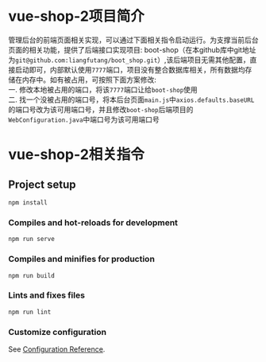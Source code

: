 # vue-shop-2项目简介
管理后台的前端页面相关实现，可以通过下面相关指令启动运行。为支撑当前后台页面的相关功能，提供了后端接口实现项目: boot-shop（在本github库中git地址为`git@github.com:liangfutang/boot_shop.git`）,该后端项目无需其他配置，直接启动即可，内部默认使用`7777`端口，项目没有整合数据库相关，所有数据均存储在内存中。如有被占用，可按照下面方案修改: <br>
一. 修改本地被占用的端口，将该`7777`端口让给`boot-shop`使用<br>
二. 找一个没被占用的端口号，将本后台页面`main.js`中`axios.defaults.baseURL`的端口号改为该可用端口号，并且修改`boot-shop`后端项目的`WebConfiguration.java`中端口号为该可用端口号


# vue-shop-2相关指令

## Project setup
```
npm install
```

### Compiles and hot-reloads for development
```
npm run serve
```

### Compiles and minifies for production
```
npm run build
```

### Lints and fixes files
```
npm run lint
```

### Customize configuration
See [Configuration Reference](https://cli.vuejs.org/config/).

